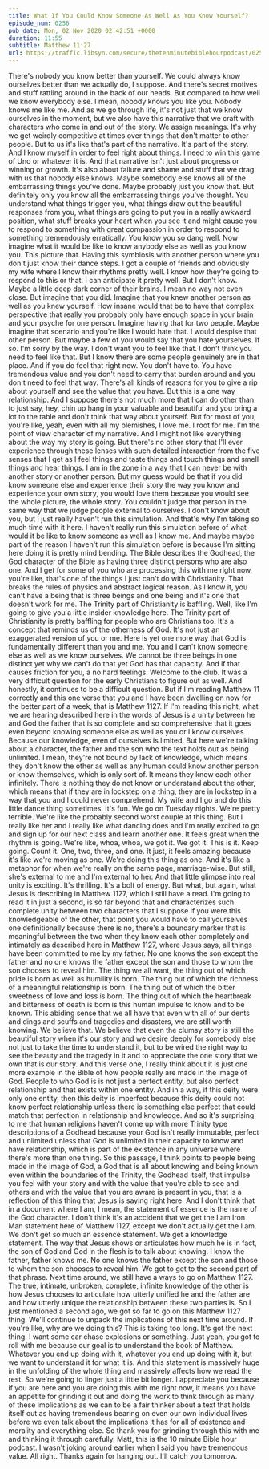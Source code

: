 ```yaml
---
title: What If You Could Know Someone As Well As You Know Yourself?
episode_num: 0256
pub_date: Mon, 02 Nov 2020 02:42:51 +0000
duration: 11:55
subtitle: Matthew 11:27
url: https://traffic.libsyn.com/secure/thetenminutebiblehourpodcast/0256_-_What_If_You_Could_Know_Someone_Else_As_Well_As_You_Know_Yourself.mp3
---
```


 There's nobody you know better than yourself. We could always know ourselves better than we actually do, I suppose. And there's secret motives and stuff rattling around in the back of our heads. But compared to how well we know everybody else. I mean, nobody knows you like you. Nobody knows me like me. And as we go through life, it's not just that we know ourselves in the moment, but we also have this narrative that we craft with characters who come in and out of the story. We assign meanings. It's why we get weirdly competitive at times over things that don't matter to other people. But to us it's like that's part of the narrative. It's part of the story. And I know myself in order to feel right about things. I need to win this game of Uno or whatever it is. And that narrative isn't just about progress or winning or growth. It's also about failure and shame and stuff that we drag with us that nobody else knows. Maybe somebody else knows all of the embarrassing things you've done. Maybe probably just you know that. But definitely only you know all the embarrassing things you've thought. You understand what things trigger you, what things draw out the beautiful responses from you, what things are going to put you in a really awkward position, what stuff breaks your heart when you see it and might cause you to respond to something with great compassion in order to respond to something tremendously erratically. You know you so dang well. Now imagine what it would be like to know anybody else as well as you know you. This picture that. Having this symbiosis with another person where you don't just know their dance steps. I got a couple of friends and obviously my wife where I know their rhythms pretty well. I know how they're going to respond to this or that. I can anticipate it pretty well. But I don't know. Maybe a little deep dark corner of their brains. I mean no way not even close. But imagine that you did. Imagine that you knew another person as well as you knew yourself. How insane would that be to have that complex perspective that really you probably only have enough space in your brain and your psyche for one person. Imagine having that for two people. Maybe imagine that scenario and you're like I would hate that. I would despise that other person. But maybe a few of you would say that you hate yourselves. If so. I'm sorry by the way. I don't want you to feel like that. I don't think you need to feel like that. But I know there are some people genuinely are in that place. And if you do feel that right now. You don't have to. You have tremendous value and you don't need to carry that burden around and you don't need to feel that way. There's all kinds of reasons for you to give a rip about yourself and see the value that you have. But this is a one way relationship. And I suppose there's not much more that I can do other than to just say, hey, chin up hang in your valuable and beautiful and you bring a lot to the table and don't think that way about yourself. But for most of you, you're like, yeah, even with all my blemishes, I love me. I root for me. I'm the point of view character of my narrative. And I might not like everything about the way my story is going. But there's no other story that I'll ever experience through these lenses with such detailed interaction from the five senses that I get as I feel things and taste things and touch things and smell things and hear things. I am in the zone in a way that I can never be with another story or another person. But my guess would be that if you did know someone else and experience their story the way you know and experience your own story, you would love them because you would see the whole picture, the whole story. You couldn't judge that person in the same way that we judge people external to ourselves. I don't know about you, but I just really haven't run this simulation. And that's why I'm taking so much time with it here. I haven't really run this simulation before of what would it be like to know someone as well as I know me. And maybe maybe part of the reason I haven't run this simulation before is because I'm sitting here doing it is pretty mind bending. The Bible describes the Godhead, the God character of the Bible as having three distinct persons who are also one. And I get for some of you who are processing this with me right now, you're like, that's one of the things I just can't do with Christianity. That breaks the rules of physics and abstract logical reason. As I know it, you can't have a being that is three beings and one being and it's one that doesn't work for me. The Trinity part of Christianity is baffling. Well, like I'm going to give you a little insider knowledge here. The Trinity part of Christianity is pretty baffling for people who are Christians too. It's a concept that reminds us of the otherness of God. It's not just an exaggerated version of you or me. Here is yet one more way that God is fundamentally different than you and me. You and I can't know someone else as well as we know ourselves. We cannot be three beings in one distinct yet why we can't do that yet God has that capacity. And if that causes friction for you, a no hard feelings. Welcome to the club. It was a very difficult question for the early Christians to figure out as well. And honestly, it continues to be a difficult question. But if I'm reading Matthew 11 correctly and this one verse that you and I have been dwelling on now for the better part of a week, that is Matthew 1127. If I'm reading this right, what we are hearing described here in the words of Jesus is a unity between he and God the father that is so complete and so comprehensive that it goes even beyond knowing someone else as well as you or I know ourselves. Because our knowledge, even of ourselves is limited. But here we're talking about a character, the father and the son who the text holds out as being unlimited. I mean, they're not bound by lack of knowledge, which means they don't know the other as well as any human could know another person or know themselves, which is only sort of. It means they know each other infinitely. There is nothing they do not know or understand about the other, which means that if they are in lockstep on a thing, they are in lockstep in a way that you and I could never comprehend. My wife and I go and do this little dance thing sometimes. It's fun. We go on Tuesday nights. We're pretty terrible. We're like the probably second worst couple at this thing. But I really like her and I really like what dancing does and I'm really excited to go and sign up for our next class and learn another one. It feels great when the rhythm is going. We're like, whoa, whoa, we got it. We got it. This is it. Keep going. Count it. One, two, three, and one. It just, it feels amazing because it's like we're moving as one. We're doing this thing as one. And it's like a metaphor for when we're really on the same page, marriage-wise. But still, she's external to me and I'm external to her. And that little glimpse into real unity is exciting. It's thrilling. It's a bolt of energy. But what, but again, what Jesus is describing in Matthew 1127, which I still have a read. I'm going to read it in just a second, is so far beyond that and characterizes such complete unity between two characters that I suppose if you were this knowledgeable of the other, that point you would have to call yourselves one definitionally because there is no, there's a boundary marker that is meaningful between the two when they know each other completely and intimately as described here in Matthew 1127, where Jesus says, all things have been committed to me by my father. No one knows the son except the father and no one knows the father except the son and those to whom the son chooses to reveal him. The thing we all want, the thing out of which pride is born as well as humility is born. The thing out of which the richness of a meaningful relationship is born. The thing out of which the bitter sweetness of love and loss is born. The thing out of which the heartbreak and bitterness of death is born is this human impulse to know and to be known. This abiding sense that we all have that even with all of our dents and dings and scuffs and tragedies and disasters, we are still worth knowing. We believe that. We believe that even the clumsy story is still the beautiful story when it's our story and we desire deeply for somebody else not just to take the time to understand it, but to be wired the right way to see the beauty and the tragedy in it and to appreciate the one story that we own that is our story. And this verse one, I really think about it is just one more example in the Bible of how people really are made in the image of God. People to who God is is not just a perfect entity, but also perfect relationship and that exists within one entity. And in a way, if this deity were only one entity, then this deity is imperfect because this deity could not know perfect relationship unless there is something else perfect that could match that perfection in relationship and knowledge. And so it's surprising to me that human religions haven't come up with more Trinity type descriptions of a Godhead because your God isn't really immutable, perfect and unlimited unless that God is unlimited in their capacity to know and have relationship, which is part of the existence in any universe where there's more than one thing. So this passage, I think points to people being made in the image of God, a God that is all about knowing and being known even within the boundaries of the Trinity, the Godhead itself, that impulse you feel with your story and with the value that you're able to see and others and with the value that you are aware is present in you, that is a reflection of this thing that Jesus is saying right here. And I don't think that in a document where I am, I mean, the statement of essence is the name of the God character. I don't think it's an accident that we get the I am Iron Man statement here of Matthew 1127, except we don't actually get the I am. We don't get so much an essence statement. We get a knowledge statement. The way that Jesus shows or articulates how much he is in fact, the son of God and God in the flesh is to talk about knowing. I know the father, father knows me. No one knows the father except the son and those to whom the son chooses to reveal him. We got to get to the second part of that phrase. Next time around, we still have a ways to go on Matthew 1127. The true, intimate, unbroken, complete, infinite knowledge of the other is how Jesus chooses to articulate how utterly unified he and the father are and how utterly unique the relationship between these two parties is. So I just mentioned a second ago, we got so far to go on this Matthew 1127 thing. We'll continue to unpack the implications of this next time around. If you're like, why are we doing this? This is taking too long. It's got the next thing. I want some car chase explosions or something. Just yeah, you got to roll with me because our goal is to understand the book of Matthew. Whatever you end up doing with it, whatever you end up doing with it, but we want to understand it for what it is. And this statement is massively huge in the unfolding of the whole thing and massively affects how we read the rest. So we're going to linger just a little bit longer. I appreciate you because if you are here and you are doing this with me right now, it means you have an appetite for grinding it out and doing the work to think through as many of these implications as we can to be a fair thinker about a text that holds itself out as having tremendous bearing on even our own individual lives before we even talk about the implications it has for all of existence and morality and everything else. So thank you for grinding through this with me and thinking it through carefully. Matt, this is the 10 minute Bible hour podcast. I wasn't joking around earlier when I said you have tremendous value. All right. Thanks again for hanging out. I'll catch you tomorrow.